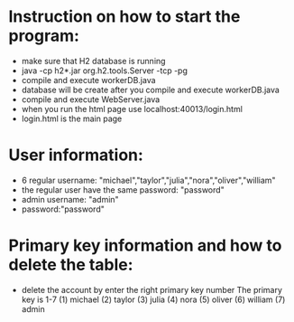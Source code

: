 # Instruction on how to start the program:
- make sure that H2 database is running   
- java -cp h2*.jar org.h2.tools.Server -tcp -pg
- compile and execute workerDB.java
- database will be create after you compile and execute workerDB.java
- compile and execute WebServer.java 
- when you run the html page use localhost:40013/login.html 
- login.html is the main page

# User information: 
- 6 regular username: "michael","taylor","julia","nora","oliver","william"
- the regular user have the same password: "password"
- admin username: "admin" 
- password:"password" 

# Primary key information and how to delete the table:
- delete the account by enter the right primary key number
The primary key is 1-7
(1) michael
(2) taylor
(3) julia
(4) nora
(5) oliver
(6) william
(7) admin

